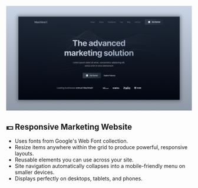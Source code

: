 ![Example Image](./final.png)

## 💵 Responsive Marketing Website

* Uses fonts from Google's Web Font collection.
* Resize items anywhere within the grid to produce powerful, responsive layouts.
* Reusable elements you can use across your site.
* Site navigation automatically collapses into a mobile-friendly menu on smaller devices.
* Displays perfectly on desktops, tablets, and phones.